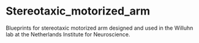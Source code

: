 # Stereotaxic_motorized_arm
Blueprints for stereotaxic motorized arm designed and used in the Willuhn lab at the Netherlands Institute for Neuroscience. 
